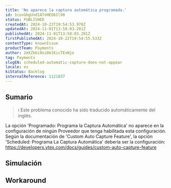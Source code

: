 ```yaml
---
title: 'No aparece la captura automática programada.'
id: 1cuvGbgUvd1ATeHEG6Il98
status: PUBLISHED
createdAt: 2024-10-22T19:54:53.978Z
updatedAt: 2024-11-01T13:58:03.201Z
publishedAt: 2024-11-01T13:58:03.201Z
firstPublishedAt: 2024-10-22T19:54:55.533Z
contentType: knownIssue
productTeam: Payments
author: 2mXZkbi0oi061KicTExNjo
tag: Payments
slugEN: scheduled-automatic-capture-does-not-appear
locale: es
kiStatus: Backlog
internalReference: 1121837
---
```


## Sumario

>ℹ️ Este problema conocido ha sido traducido automáticamente del inglés.


La opción 'Programado: Programa la Captura Automática' no aparece en la configuración de ningún Proveedor que tenga habilitada esta configuración.
Según la documentación de 'Custom Auto Capture Feature', la opción 'Scheduled: Programa La Captura Automática' debería ser la configuración:
https://developers.vtex.com/docs/guides/custom-auto-capture-feature


##

## Simulación



## Workaround



